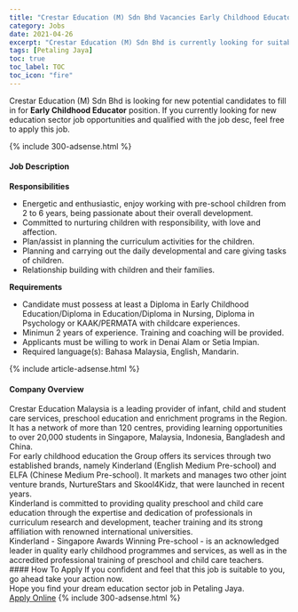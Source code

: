 ```yaml
---
title: "Crestar Education (M) Sdn Bhd Vacancies Early Childhood Educator" 
category: Jobs 
date: 2021-04-26 
excerpt: "Crestar Education (M) Sdn Bhd is currently looking for suitable person to fill in the Early Childhood Educator which positioned at Petaling Jaya" 
tags: [Petaling Jaya] 
toc: true 
toc_label: TOC 
toc_icon: "fire" 
--- 
```


<p>Crestar Education (M) Sdn Bhd is looking for new potential candidates to fill in for <b>Early Childhood Educator</b> position. If you currently looking for new education sector job opportunities and qualified with the job desc, feel free to apply this job.
</p>{% include 300-adsense.html %} 
<div><div><h4>Job Description</h4></div><div><div><span><div><p><strong>Responsibilities</strong></p><ul><li>Energetic and enthusiastic, enjoy working with pre-school children from 2 to 6 years,&#160;being passionate about their overall development.</li><li>Committed to nurturing children with responsibility, with love and affection.</li><li>Plan/assist in planning the curriculum activities for the children.</li><li>Planning and carrying out the daily developmental and care giving tasks of children.</li><li>Relationship building with children and their families.</li></ul><p><strong>Requirements</strong></p><ul><li>Candidate must possess at least a Diploma in Early Childhood Education/Diploma in Education/Diploma in Nursing, Diploma in Psychology or KAAK/PERMATA with childcare experiences.</li><li>Minimun 2 years of experience.&#160;Training and coaching will be provided.</li><li>Applicants must be willing to work in Denai Alam or Setia Impian.</li><li>Required language(s):&#160;Bahasa Malaysia, English, Mandarin.</li></ul></div></span></div></div></div> 
{% include article-adsense.html %} 
<div><div><h4>Company Overview</h4></div><div><div><span><div><div>Crestar Education Malaysia is a leading provider of infant, child and student care services, preschool education and enrichment programs in the Region. It has a network of more than 120 centres, providing learning opportunities to over 20,000 students in Singapore, Malaysia, Indonesia, Bangladesh and China.</div>
<div>For early childhood education the Group offers its services through two established brands, namely Kinderland (English Medium Pre-school) and ELFA (Chinese Medium Pre-school). It markets and manages two other joint venture brands, NurtureStars and Skool4Kidz, that were launched in recent years.</div>
<div>Kinderland is committed to providing quality preschool and child care education through the expertise and dedication of professionals in curriculum research and development, teacher training and its strong affiliation with renowned international universities.</div>
<div>Kinderland - Singapore Awards Winning Pre-school - is an acknowledged leader in quality early childhood programmes and services, as well as in the accredited professional training of preschool and child care teachers.</div></div></span></div></div></div> 
#### How To Apply 
If you confident and feel that this job is suitable to you, go ahead take your action now. <br/> 
Hope you find your dream education sector job in Petaling Jaya. <br/> 
<a href="https://www.jobstreet.com.my/en/job/early-childhood-educator-4549116?jobId=jobstreet-my-job-4549116" class="btn btn--info" target="_blank" rel="nofollow noopenner">Apply Online</a> 
{% include 300-adsense.html %} 